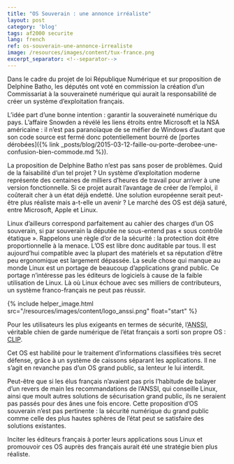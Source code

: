 ```yaml
---
title: "OS Souverain : une annonce irréaliste"
layout: post
category: 'blog'
tags: af2000 securite
lang: french
ref: os-souverain-une-annonce-irrealiste
image: /resources/images/content/tux-france.png
excerpt_separator: <!--separator-->
---
```


Dans le cadre du projet de loi République Numérique et sur proposition de Delphine Batho, les députés ont voté en commission la création d’un Commissariat à la souveraineté numérique qui aurait la responsabilité de créer un système d’exploitation français.

L’idée part d’une bonne intention : garantir la souveraineté numérique du pays. L’affaire Snowden a révélé les liens étroits entre Microsoft et la NSA américaine : il n’est pas paranoïaque de se méfier de Windows d’autant que son code source est fermé donc potentiellement bourré de [portes dérobées]({% link _posts/blog/2015-03-12-faille-ou-porte-derobee-une-confusion-bien-commode.md %}).

<!--separator-->

La proposition de Delphine Batho n’est pas sans poser de problèmes. Quid de la faisabilité d’un tel projet ? Un système d’exploitation moderne représente des centaines de milliers d’heures de travail pour arriver à une version fonctionnelle. Si ce projet aurait l’avantage de créer de l’emploi, il coûterait cher à un état déjà endetté. Une solution européenne serait peut-être plus réaliste mais a-t-elle un avenir ? Le marché des OS est déjà saturé, entre Microsoft, Apple et Linux.

Linux d’ailleurs correspond parfaitement au cahier des charges d’un OS souverain, si par souverain la députée ne sous-entend pas « sous contrôle étatique ». Rappelons une règle d’or de la sécurité : la protection doit être proportionnelle à la menace. L’OS est libre donc auditable par tous. Il est aujourd’hui compatible avec la plupart des matériels et sa réputation d’être peu ergonomique est largement dépassée. La seule chose qui manque au monde Linux est un portage de beaucoup d’applications grand public. Ce portage n’intéresse pas les éditeurs de logiciels à cause de la faible utilisation de Linux. Là où Linux échoue avec ses milliers de contributeurs, un système franco-français ne peut pas réussir.

{% include helper_image.html src="/resources/images/content/logo_anssi.png" float="start" %}

Pour les utilisateurs les plus exigeants en termes de sécurité, l’<abbr title="Agence Nationale pour la Sécurité des Systèmes d’Information">ANSSI</abbr>, véritable chien de garde numérique de l’état français a sorti son propre OS : [CLIP](http://www.ssi.gouv.fr/administration/services-securises/clip/).

Cet OS est habilité pour le traitement d’informations classifiées très secret défense, grâce à un système de caissons séparant les applications. Il ne s’agit en revanche pas d’un OS grand public, sa lenteur le lui interdit.

Peut-être que si les élus français n’avaient pas pris l’habitude de balayer d’un revers de main les recommandations de l’ANSSI, qui conseille Linux, ainsi que moult autres solutions de sécurisation grand public, ils ne seraient pas passés pour des ânes une fois encore. Cette proposition d’OS souverain n’est pas pertinente : la sécurité numérique du grand public comme celle des plus hautes sphères de l’état peut se satisfaire des solutions existantes.

Inciter les éditeurs français à porter leurs applications sous Linux et promouvoir ces OS auprès des français aurait été une stratégie bien plus réaliste.